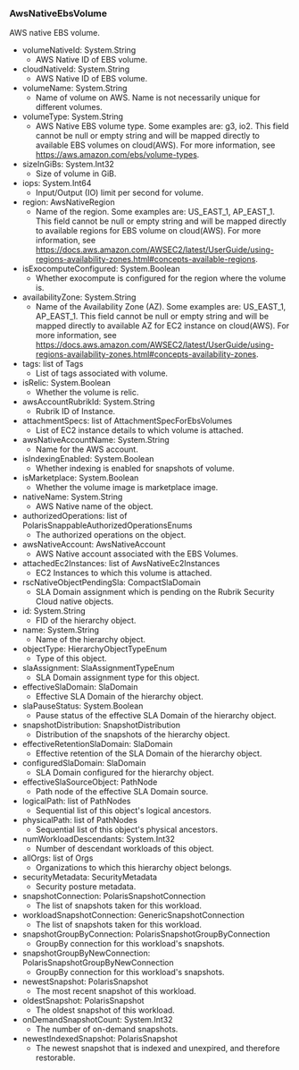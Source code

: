 ### AwsNativeEbsVolume
AWS native EBS volume.

- volumeNativeId: System.String
  - AWS Native ID of EBS volume.
- cloudNativeId: System.String
  - AWS Native ID of EBS volume.
- volumeName: System.String
  - Name of volume on AWS. Name is not necessarily unique for different volumes.
- volumeType: System.String
  - AWS Native EBS volume type. Some examples are: g3, io2. This field cannot be null or empty string and will be mapped directly to available EBS volumes on cloud(AWS). For more information, see https://aws.amazon.com/ebs/volume-types.
- sizeInGiBs: System.Int32
  - Size of volume in GiB.
- iops: System.Int64
  - Input/Output (IO) limit per second for volume.
- region: AwsNativeRegion
  - Name of the region. Some examples are: US_EAST_1, AP_EAST_1. This field cannot be null or empty string and will be mapped directly to available regions for EBS volume on cloud(AWS). For more information, see https://docs.aws.amazon.com/AWSEC2/latest/UserGuide/using-regions-availability-zones.html#concepts-available-regions.
- isExocomputeConfigured: System.Boolean
  - Whether exocompute is configured for the region where the volume is.
- availabilityZone: System.String
  - Name of the Availability Zone (AZ). Some examples are: US_EAST_1, AP_EAST_1. This field cannot be null or empty string and will be mapped directly to available AZ for EC2 instance on cloud(AWS). For more information, see https://docs.aws.amazon.com/AWSEC2/latest/UserGuide/using-regions-availability-zones.html#concepts-availability-zones.
- tags: list of Tags
  - List of tags associated with volume.
- isRelic: System.Boolean
  - Whether the volume is relic.
- awsAccountRubrikId: System.String
  - Rubrik ID of Instance.
- attachmentSpecs: list of AttachmentSpecForEbsVolumes
  - List of EC2 instance details to which volume is attached.
- awsNativeAccountName: System.String
  - Name for the AWS account.
- isIndexingEnabled: System.Boolean
  - Whether indexing is enabled for snapshots of volume.
- isMarketplace: System.Boolean
  - Whether the volume image is marketplace image.
- nativeName: System.String
  - AWS Native name of the object.
- authorizedOperations: list of PolarisSnappableAuthorizedOperationsEnums
  - The authorized operations on the object.
- awsNativeAccount: AwsNativeAccount
  - AWS Native account associated with the EBS Volumes.
- attachedEc2Instances: list of AwsNativeEc2Instances
  - EC2 Instances to which this volume is attached.
- rscNativeObjectPendingSla: CompactSlaDomain
  - SLA Domain assignment which is pending on the Rubrik Security Cloud native objects.
- id: System.String
  - FID of the hierarchy object.
- name: System.String
  - Name of the hierarchy object.
- objectType: HierarchyObjectTypeEnum
  - Type of this object.
- slaAssignment: SlaAssignmentTypeEnum
  - SLA Domain assignment type for this object.
- effectiveSlaDomain: SlaDomain
  - Effective SLA Domain of the hierarchy object.
- slaPauseStatus: System.Boolean
  - Pause status of the effective SLA Domain of the hierarchy object.
- snapshotDistribution: SnapshotDistribution
  - Distribution of the snapshots of the hierarchy object.
- effectiveRetentionSlaDomain: SlaDomain
  - Effective retention of the SLA Domain of the hierarchy object.
- configuredSlaDomain: SlaDomain
  - SLA Domain configured for the hierarchy object.
- effectiveSlaSourceObject: PathNode
  - Path node of the effective SLA Domain source.
- logicalPath: list of PathNodes
  - Sequential list of this object's logical ancestors.
- physicalPath: list of PathNodes
  - Sequential list of this object's physical ancestors.
- numWorkloadDescendants: System.Int32
  - Number of descendant workloads of this object.
- allOrgs: list of Orgs
  - Organizations to which this hierarchy object belongs.
- securityMetadata: SecurityMetadata
  - Security posture metadata.
- snapshotConnection: PolarisSnapshotConnection
  - The list of snapshots taken for this workload.
- workloadSnapshotConnection: GenericSnapshotConnection
  - The list of snapshots taken for this workload.
- snapshotGroupByConnection: PolarisSnapshotGroupByConnection
  - GroupBy connection for this workload's snapshots.
- snapshotGroupByNewConnection: PolarisSnapshotGroupByNewConnection
  - GroupBy connection for this workload's snapshots.
- newestSnapshot: PolarisSnapshot
  - The most recent snapshot of this workload.
- oldestSnapshot: PolarisSnapshot
  - The oldest snapshot of this workload.
- onDemandSnapshotCount: System.Int32
  - The number of on-demand snapshots.
- newestIndexedSnapshot: PolarisSnapshot
  - The newest snapshot that is indexed and unexpired, and therefore restorable.
